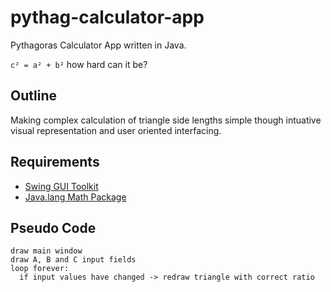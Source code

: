 # pythag-calculator-app
Pythagoras Calculator App written in Java.

`c² = a² + b²` how hard can it be?

## Outline
Making complex calculation of triangle side lengths simple though intuative visual representation and user oriented interfacing.

## Requirements
- [Swing GUI Toolkit](https://en.wikipedia.org/wiki/Swing_(Java))
- [Java.lang Math Package](https://www.tutorialspoint.com/java/lang/java_lang_math.htm)

## Pseudo Code

```
draw main window
draw A, B and C input fields
loop forever:
  if input values have changed -> redraw triangle with correct ratio
 ```
